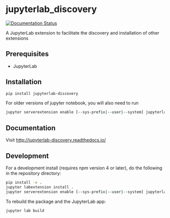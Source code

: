 # jupyterlab_discovery

[![Documentation Status](https://readthedocs.org/projects/jupyterlab-discovery/badge/?version=stable)](http://jupyterlab-discovery.readthedocs.io/en/stable/?badge=stable)

A JupyterLab extension to facilitate the discovery and installation of other extensions


## Prerequisites

* JupyterLab

## Installation

```bash
pip install jupyterlab-discovery
```

For older versions of jupyter notebook, you will also need to run

```bash
jupyter serverextension enable [--sys-prefix|--user|--system] jupyterlab_discovery
```

## Documentation

Visit http://jupyterlab-discovery.readthedocs.io/

## Development

For a development install (requires npm version 4 or later), do the following in the repository directory:

```bash
pip install -e .
jupyter labextension install .
jupyter serverextension enable [--sys-prefix|--user|--system] jupyterlab_discovery
```

To rebuild the package and the JupyterLab app:

```bash
jupyter lab build
```
